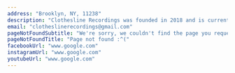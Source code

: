 ```yaml
---
address: "Brooklyn, NY, 11238"
description: "Clothesline Recordings was founded in 2018 and is currently based in Brooklyn, NY."
email: "clotheslinerecordings@gmail.com"
pageNotFoundSubtitle: "We're sorry, we couldn't find the page you requested"
pageNotFoundTitle: "Page not found :^("
facebookUrl: "www.google.com"
instagramUrl: "www.google.com"
youtubeUrl: "www.google.com"
---
```

